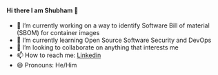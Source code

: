 #### Hi there I am Shubham 👋
- 🔭 I’m currently working on a way to identify Software Bill of material (SBOM) for container images
- 🌱 I’m currently learning Open Source Software Security and DevOps
- 👯 I’m looking to collaborate on anything that interests me
- 📫 How to reach me: [Linkedin](https://www.linkedin.com/in/shubham-girdhar-0b891b90/)
- 😄 Pronouns: He/Him

<!--
**sgirdhar/sgirdhar** is a ✨ _special_ ✨ repository because its `README.md` (this file) appears on your GitHub profile.

Here are some ideas to get you started:

- 🔭 I’m currently working on ...
- 🌱 I’m currently learning ...
- 👯 I’m looking to collaborate on ...
- 🤔 I’m looking for help with ...
- 💬 Ask me about ...
- 📫 How to reach me: ...
- 😄 Pronouns: ...
- ⚡ Fun fact: ...
-->
